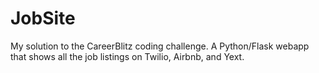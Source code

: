 # JobSite
My solution to the CareerBlitz coding challenge. A Python/Flask webapp that shows all the job listings on Twilio, Airbnb, and Yext.
